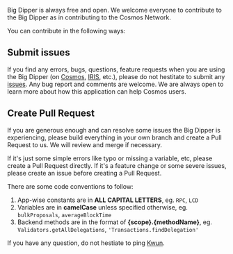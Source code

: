 Big Dipper is always free and open. We welcome everyone to contribute to the Big Dipper as in contributing to the Cosmos Network.

You can contribute in the following ways:

## Submit issues
If you find any errors, bugs, questions, feature requests when you are using the Big Dipper (on [Cosmos](https://cosmos.bigdipper.live), [IRIS](https://iris.bigdipper.live), etc.), please do not hestitate to submit any [issues](https://github.com/forbole/big_dipper/issues). Any bug report and comments are welcome. We are always open to learn more about how this application can help Cosmos users.

## Create Pull Request
If you are generous enough and can resolve some issues the Big Dipper is experiencing, please build everything in your own branch and create a Pull Request to us. We will review and merge if necessary. 

If it's just some simple errors like typo or missing a variable, etc, please create a Pull Request directly. If it's a feature change or some severe issues, please create an issue before creating a Pull Request.

There are some code conventions to follow:

1. App-wise constants are in **ALL CAPITAL LETTERS**, eg. `RPC`, `LCD`
2. Variables are in **camelCase** unless specified otherwise, eg. `bulkProposals`, `averageBlockTime`
3. Backend methods are in the format of **{scope}.{methodName}**, eg. `Validators.getAllDelegations`, `'Transactions.findDelegation'`

If you have any question, do not hestiate to ping [Kwun](https://github.com/kwunyeung). 